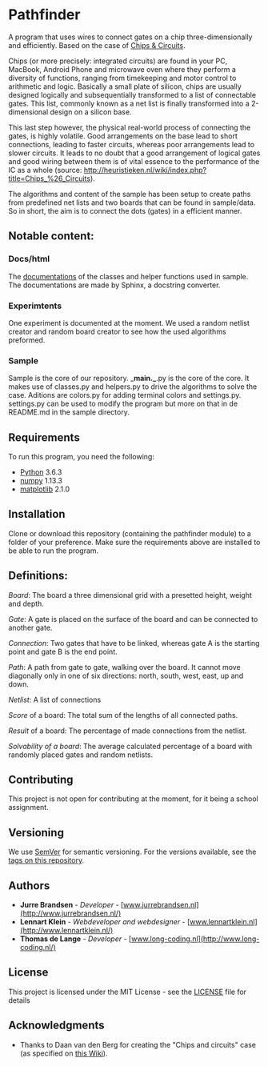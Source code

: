 # Pathfinder

A program that uses wires to connect gates on a chip three-dimensionally and efficiently. Based on the case of [Chips & Circuits](http://heuristieken.nl/wiki/index.php?title=Chips_%26_Circuits).

Chips (or more precisely: integrated circuits) are found in your PC, MacBook, Android Phone and microwave oven where they perform a diversity of functions, ranging from timekeeping and motor control to arithmetic and logic. Basically a small plate of silicon, chips are usually designed logically and subsequentially transformed to a list of connectable gates. This list, commonly known as a net list is finally transformed into a 2-dimensional design on a silicon base.

This last step however, the physical real-world process of connecting the gates, is highly volatile. Good arrangements on the base lead to short connections, leading to faster circuits, whereas poor arrangements lead to slower circuits. It leads to no doubt that a good arrangement of logical gates and good wiring between them is of vital essence to the performance of the IC as a whole (source: http://heuristieken.nl/wiki/index.php?title=Chips_%26_Circuits).

The algorithms and content of the sample has been setup to create paths from predefined net lists and two boards that can be found in sample/data. So in short, the aim is to connect the dots (gates) in a efficient manner.

## Notable content:

### Docs/html
The [documentations](https://lennartjklein.github.io/pathfinder/) of the classes and helper functions used in sample. The documentations are made by Sphinx, a docstring converter.

### Experimtents
One experiment is documented at the moment. We used a random netlist creator and random board creator to see how the used algorithms preformed.

### Sample
Sample is the core of our repository.
\___main.\___.py is the core of the core. It makes use of classes.py and helpers.py to drive the algorithms to solve the case.
Aditions are colors.py for adding terminal colors and settings.py. settings.py can be used to modify the program but more on that in de README.md in the sample directory.

## Requirements
To run this program, you need the following:

* [Python](https://www.python.org/downloads/) 3.6.3
* [numpy](http://www.numpy.org/) 1.13.3
* [matplotlib](https://matplotlib.org/index.html) 2.1.0

## Installation

Clone or download this repository (containing the pathfinder module) to a folder of your preference. Make sure the requirements above are installed to be able to run the program.

## Definitions:
*Board*: The board a three dimensional grid with a presetted height, weight and depth.

*Gate*: A gate is placed on the surface of the board and can be connected to another gate.

*Connection*: Two gates that have to be linked, whereas gate A is the starting point and gate B is the end point.

*Path*: A path from gate to gate, walking over the board. It cannot move diagonally only in one of six directions: north, south, west, east, up and down. 

*Netlist*: A list of connections

*Score* of a board: The total sum of the lengths of all connected paths.

*Result* of a board: The percentage of made connections from the netlist.

*Solvability of a board*: The average calculated percentage of a board with randomly placed gates and random netlists.

## Contributing

This project is not open for contributing at the moment, for it being a school assignment.

## Versioning

We use [SemVer](http://semver.org/) for semantic versioning. For the versions available, see the [tags on this repository](https://github.com/LennartJKlein/chips-circuits/tags).

## Authors

* **Jurre Brandsen** - *Developer* - [www.jurrebrandsen.nl](http://www.jurrebrandsen.nl/)
* **Lennart Klein** - *Webdeveloper and webdesigner* - [www.lennartklein.nl](http://www.lennartklein.nl/)
* **Thomas de Lange** - *Developer* - [www.long-coding.nl](http://www.long-coding.nl/)

## License

This project is licensed under the MIT License - see the [LICENSE](LICENSE) file for details

## Acknowledgments

* Thanks to Daan van den Berg for creating the "Chips and circuits" case (as specified on [this Wiki](http://heuristieken.nl/wiki/index.php?title=Chips_%26_Circuits)).
